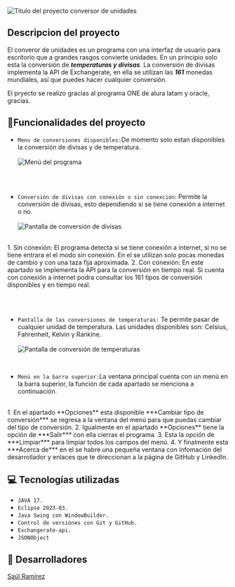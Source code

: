 ![Titulo del proyecto conversor de unidades](https://github.com/SayulRamirez/Conversor/assets/131827632/de2d92bd-5f0b-4929-a3cf-c0347c188860)

## Descripcion del proyecto

El converor de unidades es un programa con una interfaz de usuario para escritorio que a grandes rasgos convierte unidades.
En un principio solo esta la conversión de ***temperaturas y divisas***. La conversión de divisas implementa la API de Exchangerate,
en ella se utilizan las ***161*** monedas mundiales, así que puedes hacer cualquier conversión.

El pryecto se realizo gracias al programa ONE de alura latam y oracle, gracias.

## :hammer:Funcionalidades del proyecto

- `Menu de conversiones disponibles:`De momento solo estan disponibles la conversión de divisas y de temperatura.<br>
  <br>![Menú del programa](https://github.com/SayulRamirez/Conversor/assets/131827632/26e80750-8c1a-4664-b1e1-401a9a313a6e)
       
<br><br>
- `Conversión de divisas con conexión o sin conexción`: Permite la conversión de divisas, esto dependiendo si se tiene
  conexión a internet o no.<br>
  <br>![Pantalla de conversión de divisas](https://github.com/SayulRamirez/Conversor/assets/131827632/410fad57-b977-431b-9f06-6480914e3fb2)
    
<br>
1. Sin conexión: El programa detecta si se tiene conexión a internet, si no se tiene entrara el el modo sin 
   conexión. En el se utilizan solo pocas monedas de cambio y con una taza fija aproximada.
2. Con conexión: En este apartado se implementa la API para la conversión en tiempo real. Si cuenta con conexión a internet
   podra consultar los 161 tipos de conversión disponibles y en tiempo real.

<br><br>
-  `Pantalla de las conversiones de temperaturas:` Te permite pasar de cualquier unidad de temperatura.
  Las unidades disponibles son: Celsius, Fahrenheit, Kelvin y Rankine.<br>
  <br>![Pantalla de conversión de temperaturas](https://github.com/SayulRamirez/Conversor/assets/131827632/b026418d-a510-45b5-9ab5-0a6003f5d5d5)
     
<br>

- `Menú en la barra superior:`La ventana principal cuenta con un menú en la barra superior, la función de cada apartado se menciona a continuación.
<br>
1. En el apartado **Opciones** esta disponible ***Cambiar tipo de conversión*** se regresa a la ventana del menú para que puedas cambiar del tipo de conversión.
2. Igualmente en el apartado **Opciones** tiene la opción de ***Salir*** con ella cierras el programa.
3. Esta la opción de ***Limpiar*** para limpiar todos los campos del menú.
4. Y finalmente esta ***Acerca de*** en el se habre una pequeña ventana con infomación del desarrollador y enlaces que te direccionan a la página
   de GitHub y LinkedIn.


## :computer: Tecnologías utilizadas

- `JAVA 17.`
- `Eclipse 2023-03.`
- `Java Swing con WindowBuilder.`
- `Control de versiónes con Git y GitHub.`
- `Exchangerate-api.`
- `JSONObject`

## :man: Desarrolladores

[Saúl Ramírez](https://github.com/SayulRamirez)
